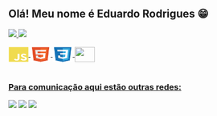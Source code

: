 ## Olá! Meu nome é Eduardo Rodrigues 😁

 <div>
   <a href="https://github.com/EduardoRDSR">
   <img height="180em" src="https://github-readme-stats.vercel.app/api?username=EduardoRDSR&show_icons=true&theme=dracula&include_all_commits=true&count_private=true"/>
<img height="180em" src="https://github-readme-stats.vercel.app/api/top-langs/?username=EduardoRDSR&layout=compact&langs_count=7&theme=dracula"/>
    
</div>
<div style="display: inline_block"><br>
  <img align="center" alt="Js" height="30" width="40" src="https://raw.githubusercontent.com/devicons/devicon/master/icons/javascript/javascript-plain.svg">
  <img align="center" alt="HTML" height="30" width="40" src="https://raw.githubusercontent.com/devicons/devicon/master/icons/html5/html5-original.svg">
  <img align="center" alt="CSS" height="30" width="40" src="https://raw.githubusercontent.com/devicons/devicon/master/icons/css3/css3-original.svg">
  <img align="center" alt"React" height="30" width="40" src="https://cdn.jsdelivr.net/gh/devicons/devicon/icons/react/react-original.svg" />
</div>
 
 <br>
 
  ### Para comunicação aqui estão outras redes:
 
<div> 
  <a href="https://instagram.com/eduardords000" target="_blank"><img src="https://img.shields.io/badge/-Instagram-%23E4405F?style=for-the-badge&logo=instagram&logoColor=white" target="_blank"></a>
  <a href = "mailto:Eduardobrasil2706@gmail.com"><img src="https://img.shields.io/badge/-Gmail-%23333?style=for-the-badge&logo=gmail&logoColor=white" target="_blank"></a>
  <a href="https://www.linkedin.com/in/eduardo-rodrigues-8b1601264" target="_blank"><img src="https://img.shields.io/badge/-LinkedIn-%230077B5?style=for-the-badge&logo=linkedin&logoColor=white" target="_blank"></a>

  </div>
